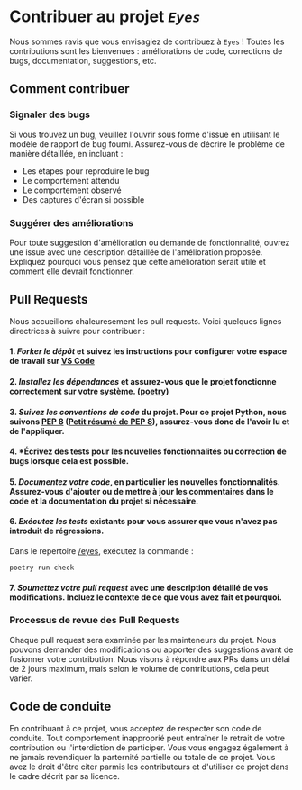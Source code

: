 # Contribuer au projet *`Eyes`*

Nous sommes ravis que vous envisagiez de contribuez à `Eyes` ! Toutes les contributions sont les bienvenues : améliorations de code, corrections de bugs, documentation, suggestions, etc.

## Comment contribuer

### Signaler des bugs

Si vous trouvez un bug, veuillez l'ouvrir sous forme d'issue en utilisant le modèle de rapport de bug fourni. Assurez-vous de décrire le problème de manière détaillée, en incluant : 

- Les étapes pour reproduire le bug
- Le comportement attendu
- Le comportement observé
- Des captures d'écran si possible

### Suggérer des améliorations

Pour toute suggestion d'amélioration ou demande de fonctionnalité, ouvrez une issue avec une description détaillée de l'amélioration proposée. Expliquez pourquoi vous pensez que cette amélioration serait utile et comment elle devrait fonctionner.

## Pull Requests

Nous accueillons chaleuresement les pull requests. Voici quelques lignes directrices à suivre pour contribuer :

#### 1. *Forker le dépôt* et suivez les instructions pour configurer votre espace de travail sur [VS Code](/docs/utilisatation-vs-code.md)

#### 2. *Installez les dépendances* et assurez-vous que le projet fonctionne correctement sur votre système. [(poetry)](/fax/docs/python-3-poetry.md)

#### 3. *Suivez les conventions de code* du projet. Pour ce projet Python, nous suivons [PEP 8](https://peps.python.org/pep-0008/) ([Petit résumé de PEP 8](/docs/PEP8-resume-fr.md)), assurez-vous donc de l'avoir lu et de l'appliquer.

#### 4. *Écrivez des tests pour les nouvelles fonctionnalités ou correction de bugs lorsque cela est possible.

#### 5. *Documentez votre code*, en particulier les nouvelles fonctionnalités. Assurez-vous d'ajouter ou de mettre à jour les commentaires dans le code et la documentation du projet si nécessaire.

#### 6. *Exécutez les tests* existants pour vous assurer que vous n'avez pas introduit de régressions.

Dans le repertoire [/eyes](/eyes/), exécutez la commande :
```shell
poetry run check
```

#### 7. *Soumettez votre pull request* avec une description détaillé de vos modifications. Incluez le contexte de ce que vous avez fait et pourquoi.

### Processus de revue des Pull Requests

Chaque pull request sera examinée par les mainteneurs du projet. Nous pouvons demander des modifications ou apporter des suggestions avant de fusionner votre contribution. Nous visons à répondre aux PRs dans un délai de 2 jours maximum, mais selon le volume de contributions, cela peut varier.

## Code de conduite

En contribuant à ce projet, vous acceptez de respecter son code de conduite. Tout comportement inapproprié peut entraîner le retrait de votre contribution ou l'interdiction de participer.
Vous vous engagez également à ne jamais revendiquer la parternité partielle ou totale de ce projet. Vous avez le droit d'être citer parmis les contributeurs et d'utiliser ce projet dans le cadre décrit par sa licence.
